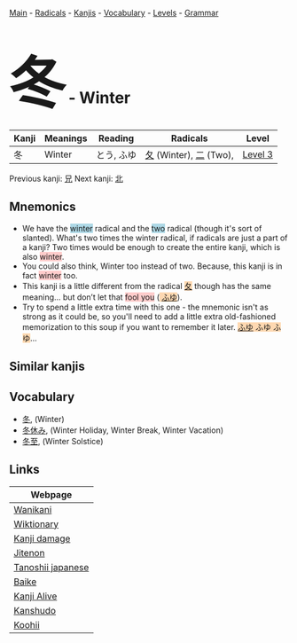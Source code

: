 <style> bigfont {font-size: 100px}</style>
[Main](../README.md) -
[Radicals](../radicals.md) -
[Kanjis](../kanjis.md) -
[Vocabulary](../vocabulary.md) -
[Levels](../levels.md) -
[Grammar](../grammar.md)
# <bigfont> 冬</bigfont> - Winter 

| Kanji | Meanings | Reading | Radicals | Level |
| --- | --- | --- | --- | --- |
| 冬 | Winter | とう, ふゆ | [夂](../radicals/夂.md) (Winter), [二](../radicals/二.md) (Two),  | [Level 3](../levels/wk_level3.md) |

Previous kanji: [兄](兄.md) Next kanji: [北](北.md) 

## Mnemonics
 * We have the <span style="background-color:#ADD8E6"> winter</span> radical and the <span style="background-color:#ADD8E6"> two</span> radical (though it's sort of slanted). What's two times the winter radical, if radicals are just a part of a kanji? Two times would be enough to create the entire kanji, which is also <span style="background-color:#ffcccb"> winter</span>.
* You could also think, Winter too instead of two. Because, this kanji is in fact <span style="background-color:#ffcccb"> winter</span> too.
* This kanji is a little different from the radical <span style="background-color:#fed8b1"> [夂](https://jisho.org/search/夂)</span> though has the same meaning… but don’t let that <span style="background-color:#ffcccb"> fool you</span> (<span style="background-color:#fed8b1"> [ふゆ](https://jisho.org/search/ふゆ)</span>).
* Try to spend a little extra time with this one - the mnemonic isn't as strong as it could be, so you'll need to add a little extra old-fashioned memorization to this soup if you want to remember it later. <span style="background-color:#fed8b1"> [ふゆ](https://jisho.org/search/ふゆ) ふゆ ふゆ</span>...


## Similar kanjis
 


## Vocabulary
 * [冬](../vocabulary/冬.md), (Winter)
* [冬休み](../vocabulary/冬.md), (Winter Holiday, Winter Break, Winter Vacation)
* [冬至](../vocabulary/冬.md), (Winter Solstice)



## Links 

| Webpage |
| --- |
| [Wanikani          ](https://www.wanikani.com/kanji/冬) |
| [Wiktionary        ](https://en.wiktionary.org/wiki/冬) |
| [Kanji damage      ](http://www.kanjidamage.com/kanji/search?utf8=✓&q=冬) |
| [Jitenon           ](https://jitenon.com/kanji/冬) |
| [Tanoshii japanese ](https://www.tanoshiijapanese.com/dictionary/kanji.cfm?k=冬) |
| [Baike             ](https://baike.baidu.com/item/冬) |
| [Kanji Alive       ](https://app.kanjialive.com/冬) |
| [Kanshudo          ](https://www.kanshudo.com/searchmn?q=冬) |
| [Koohii            ](https://kanji.koohii.com/study/kanji/冬) |
